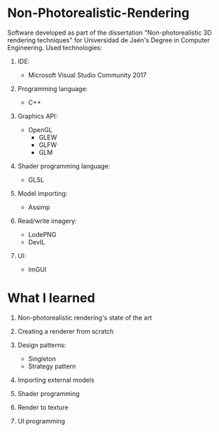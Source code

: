 # Non-Photorealistic-Rendering
Software developed as part of the dissertation "Non-photorealistic 3D rendering techniques" for Universidad de Jaén's Degree in Computer Engineering. Used technologies:

1. IDE: 
	- Microsoft Visual Studio Community 2017
	
2. Programming language: 
	- C++
	
3. Graphics API:
	- OpenGL
		- GLEW
		- GLFW
		- GLM
		
4. Shader programming language:
	- GLSL
	
5. Model importing:
	- Assimp
	
6. Read/write imagery:
	- LodePNG
	- DevIL
	
7. UI:
	- ImGUI

# What I learned
1. Non-photorealistic rendering's state of the art

2. Creating a renderer from scratch

3. Design patterns:
	- Singleton
	- Strategy pattern

4. Importing external models

5. Shader programming

6. Render to texture

7. UI programming
